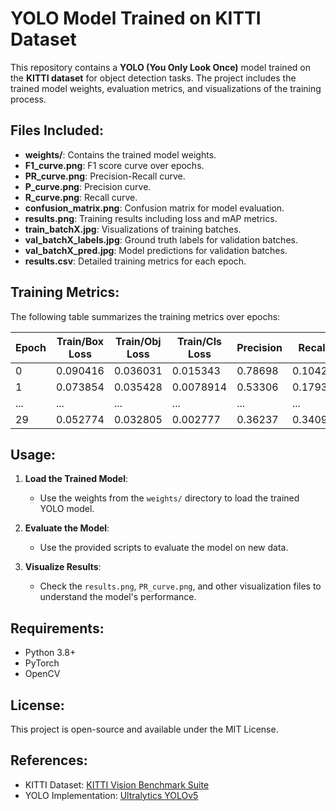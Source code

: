 # YOLO Model Trained on KITTI Dataset

This repository contains a **YOLO (You Only Look Once)** model trained on the **KITTI dataset** for object detection tasks. The project includes the trained model weights, evaluation metrics, and visualizations of the training process.

## Files Included:

- **weights/**: Contains the trained model weights.
- **F1_curve.png**: F1 score curve over epochs.
- **PR_curve.png**: Precision-Recall curve.
- **P_curve.png**: Precision curve.
- **R_curve.png**: Recall curve.
- **confusion_matrix.png**: Confusion matrix for model evaluation.
- **results.png**: Training results including loss and mAP metrics.
- **train_batchX.jpg**: Visualizations of training batches.
- **val_batchX_labels.jpg**: Ground truth labels for validation batches.
- **val_batchX_pred.jpg**: Model predictions for validation batches.
- **results.csv**: Detailed training metrics for each epoch.

## Training Metrics:

The following table summarizes the training metrics over epochs:

| Epoch | Train/Box Loss | Train/Obj Loss | Train/Cls Loss | Precision | Recall | mAP 0.5 | mAP 0.5:0.95 |
|-------|----------------|----------------|----------------|-----------|--------|---------|--------------|
| 0     | 0.090416       | 0.036031       | 0.015343       | 0.78698   | 0.10426| 0.076122| 0.029643     |
| 1     | 0.073854       | 0.035428       | 0.0078914      | 0.53306   | 0.17936| 0.11724 | 0.046772     |
| ...   | ...            | ...            | ...            | ...       | ...    | ...     | ...          |
| 29    | 0.052774       | 0.032805       | 0.002777       | 0.36237   | 0.34098| 0.2408  | 0.11047      |

## Usage:

1. **Load the Trained Model**:
   - Use the weights from the `weights/` directory to load the trained YOLO model.

2. **Evaluate the Model**:
   - Use the provided scripts to evaluate the model on new data.

3. **Visualize Results**:
   - Check the `results.png`, `PR_curve.png`, and other visualization files to understand the model's performance.

## Requirements:

- Python 3.8+
- PyTorch
- OpenCV

## License:

This project is open-source and available under the MIT License.

## References:

- KITTI Dataset: [KITTI Vision Benchmark Suite](http://www.cvlibs.net/datasets/kitti/)
- YOLO Implementation: [Ultralytics YOLOv5](https://github.com/ultralytics/yolov5) 

